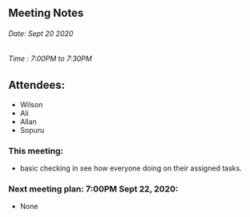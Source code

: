 ## Meeting Notes
###### Date: Sept 20 2020
###### Time : 7:00PM to 7:30PM

## Attendees:
  * Wilson
  * Ali
  * Allan
  * Sopuru

### This meeting:
  - basic checking in see how everyone doing on their assigned tasks.

### Next meeting plan: 7:00PM Sept 22, 2020:
  - None
